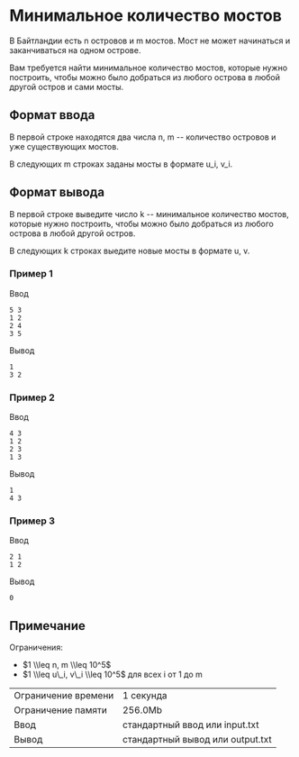 # Минимальное количество мостов

В Байтландии есть n островов и m мостов. Мост не может начинаться и заканчиваться на одном острове.

Вам требуется найти минимальное количество мостов, которые нужно построить, чтобы можно было добраться из любого острова в любой другой остров и сами мосты.

## Формат ввода

В первой строке находятся два числа n, m -- количество островов и уже существующих мостов.

В следующих m строках заданы мосты в формате u\_i, v\_i.

## Формат вывода

В первой строке выведите число k -- минимальное количество мостов, которые нужно построить, чтобы можно было добраться из любого острова в любой другой остров.

В следующих k строках выедите новые мосты в формате u, v.

### Пример 1

Ввод

    5 3
    1 2
    2 4
    3 5
    

Вывод

    1
    3 2
    

### Пример 2

Ввод

    4 3
    1 2
    2 3
    1 3
    

Вывод

    1
    4 3
    

### Пример 3

Ввод

    2 1
    1 2
    

Вывод

    0
    

## Примечание

Ограничения:

*   $1 \\leq n, m \\leq 10^5$
*   $1 \\leq u\_i, v\_i \\leq 10^5$ для всех i от 1 до m


<table>
 <tr class="time-limit">
    <td class="property-title">Ограничение времени</td>
    <td>1&nbsp;секунда</td>
 </tr>
 <tr class="memory-limit">
    <td class="property-title">Ограничение памяти</td>
    <td>256.0Mb</td>
 </tr>
 <tr class="input-file">
    <td class="property-title">Ввод</td>
    <td colspan="1">стандартный ввод или input.txt</td>
 </tr>
 <tr class="output-file">
    <td class="property-title">Вывод</td>
    <td colspan="1">стандартный вывод или output.txt</td>
 </tr>
</table>
